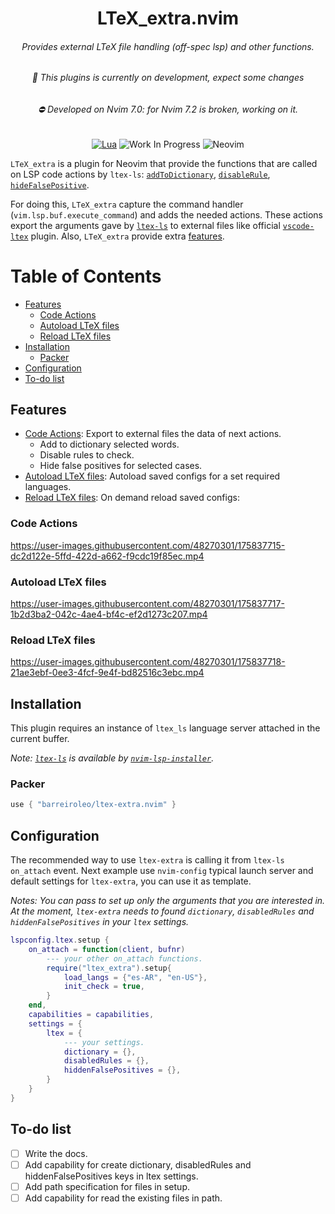 <!-- LTeX: language=en-US -->
<div align="center">

# LTeX_extra.nvim
<h6>Provides external LTeX file handling (off-spec lsp) and other functions.</h6>
<h6>🚧 This plugins is currently on development, expect some changes</h6>
<h6>⛔ Developed on Nvim 7.0: for Nvim 7.2 is broken, working on it.</h6>


[![Lua](https://img.shields.io/badge/Lua-blue.svg?style=for-the-badge&logo=lua)](http://www.lua.org)
![Work In Progress](https://img.shields.io/badge/Work%20In%20Progress-orange?style=for-the-badge)
![Neovim](https://img.shields.io/badge/NeoVim-%2357A143.svg?&style=for-the-badge&logo=neovim&logoColor=white)
<!-- [![Neovim Nightly](https://img.shields.io/badge/Neovim%20Nightly-green.svg?style=for-the-badge&logo=neovim)](https://neovim.io) -->
</div>

`LTeX_extra` is a plugin for Neovim that provide the functions that are called on LSP code actions by `ltex-ls`: [`addToDictionary`](https://valentjn.github.io/ltex/ltex-ls/server-usage.html#_ltexhidefalsepositives-client),
[`disableRule`](https://valentjn.github.io/ltex/ltex-ls/server-usage.html#_ltexdisablerules-client),
[`hideFalsePositive`](https://valentjn.github.io/ltex/ltex-ls/server-usage.html#_ltexaddtodictionary-client).

For doing this, `LTeX_extra` capture the command handler (`vim.lsp.buf.execute_command`) and adds the needed actions.
These actions export the arguments gave by [`ltex-ls`](https://github.com/valentjn/ltex-ls) to external files like official [`vscode-ltex`](https://github.com/valentjn/vscode-ltex) plugin.
Also, `LTeX_extra` provide extra [features](#features).


# Table of Contents
- [Features](#features)
    - [Code Actions](#code-actions)
    - [Autoload LTeX files](#autoload-ltex-files)
    - [Reload LTeX files](#reload-ltex-files)
- [Installation](#installation)
    - [Packer](#packer)
- [Configuration](#configuration)
- [To-do list](#to-do-list)

## Features
- [Code Actions](#code-actions): Export to external files the data of next actions.
    - Add to dictionary selected words.
    - Disable rules to check.
    - Hide false positives for selected cases.
- [Autoload LTeX files](#autoload-ltex-files): Autoload saved configs for a set required languages.
- [Reload LTeX files](#reload-ltex-files): On demand reload saved configs:

### Code Actions

https://user-images.githubusercontent.com/48270301/175837715-dc2d122e-5ffd-422d-a662-f9cdc19f85ec.mp4

### Autoload LTeX files
https://user-images.githubusercontent.com/48270301/175837717-1b2d3ba2-042c-4ae4-bf4c-ef2d1273c207.mp4

### Reload LTeX files
https://user-images.githubusercontent.com/48270301/175837718-21ae3ebf-0ee3-4fcf-9e4f-bd82516c3ebc.mp4

## Installation
This plugin requires an instance of `ltex_ls` language server attached in the current buffer.

*Note: [`ltex-ls`](https://github.com/valentjn/ltex-ls) is available by [`nvim-lsp-installer`](https://github.com/williamboman/nvim-lsp-installer).*

### Packer
```lua
use { "barreiroleo/ltex-extra.nvim" }
```

## Configuration
The recommended way to use `ltex-extra` is calling it from `ltex-ls` `on_attach` event.
Next example use `nvim-config` typical launch server and default settings for `ltex-extra`, you can use it as template.

*Notes: You can pass to set up only the arguments that you are interested in.
At the moment, `ltex-extra` needs to found `dictionary`, `disabledRules` and `hiddenFalsePositives` in your `ltex` settings.*

```lua
lspconfig.ltex.setup {
    on_attach = function(client, bufnr)
        --- your other on_attach functions.
        require("ltex_extra").setup{
            load_langs = {"es-AR", "en-US"},
            init_check = true,
        }
    end,
    capabilities = capabilities,
    settings = {
        ltex = {
            --- your settings.
            dictionary = {},
            disabledRules = {},
            hiddenFalsePositives = {},
        }
    }
}
```

## To-do list
- [ ] Write the docs.
- [ ] Add capability for create dictionary, disabledRules and hiddenFalsePositives keys in ltex settings.
- [ ] Add path specification for files in setup.
- [ ] Add capability for read the existing files in path.
